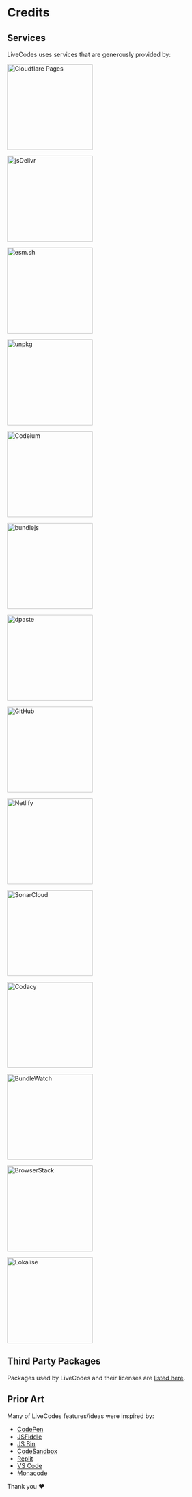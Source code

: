 # Credits

## Services

LiveCodes uses services that are generously provided by:

<p>
<a href="https://pages.cloudflare.com/" target="_blank" title="Cloudflare Pages">
  <img alt="Cloudflare Pages" width="200" style={{margin: "0.5em"}} src="/docs/img/credits/cloudflare-pages.svg">
</img></a>
</p>
<p>
<a href="https://www.jsdelivr.com/" target="_blank" title="jsDelivr">
  <img alt="jsDelivr" width="200" style={{margin: "0.5em"}} src="/docs/img/credits/jsdelivr.svg">
</img></a>
</p>
<p>
<a href="https://esm.sh/" target="_blank" title="esm.sh">
  <img alt="esm.sh" width="200" style={{margin: "0.5em"}} src="/docs/img/credits/esm.sh.png">
</img></a>
</p>
<p>
<a href="https://unpkg.com/" target="_blank" title="unpkg">
  <img alt="unpkg" width="200" style={{margin: "0.5em"}} src="/docs/img/credits/unpkg.png">
</img></a>
</p>
<p>
<a href="https://codeium.com/" target="_blank" title="Codeium">
  <img alt="Codeium" width="200" style={{margin: "0.5em"}} src="/docs/img/credits/codeium.svg">
</img></a>
</p>
<p>
<a href="https://bundlejs.com/" target="_blank" title="bundlejs">
  <img alt="bundlejs" width="200" style={{margin: "0.5em"}} src="/docs/img/credits/bundlejs.jpg">
</img></a>
</p>
<p>
<a href="https://dpaste.com/" target="_blank" title="dpaste">
  <img alt="dpaste" width="200" style={{margin: "0.5em"}} src="/docs/img/credits/dpaste.png">
</img></a>
</p>
<p>
<a href="https://github.com/" target="_blank" title="GitHub">
  <img alt="GitHub" width="200" style={{margin: "0.5em"}} src="/docs/img/credits/github.png">
</img></a>
</p>
<p>
<a href="https://netlify.com/" target="_blank" title="Netlify">
  <img alt="Netlify" width="200" style={{margin: "0.5em"}} src="/docs/img/credits/netlify.svg">
</img></a>
</p>
<p>
<a href="https://www.sonarsource.com/products/sonarcloud/" target="_blank" title="SonarCloud">
  <img alt="SonarCloud" width="200" style={{margin: "0.5em"}} src="/docs/img/credits/sonarcloud.svg">
</img></a>
</p>
<p>
<a href="https://www.codacy.com/" target="_blank" title="Codacy">
  <img alt="Codacy" width="200" style={{margin: "0.5em"}} src="/docs/img/credits/codacy.svg">
</img></a>
</p>
<p>
<a href="https://bundlewatch.io/" target="_blank" title="BundleWatch">
  <img alt="BundleWatch" width="200" style={{margin: "0.5em"}} src="/docs/img/credits/bundlewatch.svg">
</img></a>
</p>
<p>
<a href="https://www.browserstack.com/" target="_blank" title="BrowserStack">
  <img alt="BrowserStack" width="200" style={{margin: "0.5em"}} src="/docs/img/credits/browserstack.svg">
</img></a>
</p>
<p>
<a href="https://lokalise.com/" target="_blank" title="Lokalise">
  <img alt="Lokalise" width="200" style={{margin: "0.5em"}} src="/docs/img/credits/lokalise.png">
</img></a>
</p>

## Third Party Packages

Packages used by LiveCodes and their licenses are [listed here](https://github.com/live-codes/livecodes/blob/develop/vendor-licenses.md).

## Prior Art

Many of LiveCodes features/ideas were inspired by:

- [CodePen](https://codepen.io/)
- [JSFiddle](https://jsfiddle.net/)
- [JS Bin](https://jsbin.com/)
- [CodeSandbox](https://codesandbox.io/)
- [Replit](https://replit.com/)
- [VS Code](https://code.visualstudio.com/)
- [Monacode](https://github.com/lukejacksonn/monacode/)

Thank you ❤️
